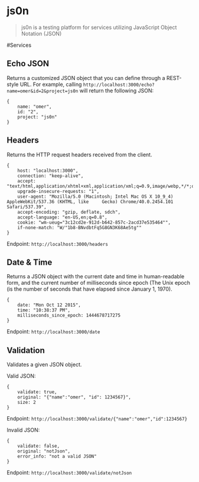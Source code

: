 # js0n
> js0n is a testing platform for services utilizing JavaScript Object Notation (JSON)

#Services

## Echo JSON
Returns a customized JSON object that you can define through a REST-style URL. For example, calling ```http://localhost:3000/echo?name=omer&id=2&project=js0n``` will return the following
JSON:

```
{
	name: "omer",
	id: "2",
	project: "js0n"
}
```



## Headers

Returns the HTTP request headers received from the client.

```
{
	host: "localhost:3000",
	connection: "keep-alive",
	accept: "text/html,application/xhtml+xml,application/xml;q=0.9,image/webp,*/*;q=0.8",
	upgrade-insecure-requests: "1",
	user-agent: "Mozilla/5.0 (Macintosh; Intel Mac OS X 10_9_4) AppleWebKit/537.36 (KHTML, like 	Gecko) Chrome/40.0.2454.101 Safari/537.39",
	accept-encoding: "gzip, deflate, sdch",
	accept-language: "en-US,en;q=0.8",
	cookie: "wm-ueug="3c12cd2e-912d-b642-857c-2acd37e535464"",
	if-none-match: "W/"1b8-BNvdbtFq5G8GN3K68Ae5tg""
}
```
Endpoint: ```http://localhost:3000/headers```


## Date & Time

Returns a JSON object with the current date and time in human-readable form, and the current number of milliseconds since epoch (The Unix epoch (is the number of seconds that have elapsed since January 1, 1970).

```
{
	date: "Mon Oct 12 2015",
	time: "10:38:37 PM",
	milliseconds_since_epoch: 1444678717275
}
```
Endpoint: ```http://localhost:3000/date```

## Validation

Validates a given JSON object.

Valid JSON:

```
{
	validate: true,
	original: "{"name":"omer", "id": 1234567}",
	size: 2
}
```
Endpoint: ```http://localhost:3000/validate/{"name":"omer","id":1234567}```

Invalid JSON:

```
{
	validate: false,
	original: "notJson",
	error_info: "not a valid JSON"
}
```

Endpoint: ```http://localhost:3000/validate/notJson```
